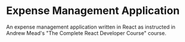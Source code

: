 # Expense Management Application

An expense management application written in React as instructed in Andrew Mead's "The Complete React Developer Course" course.